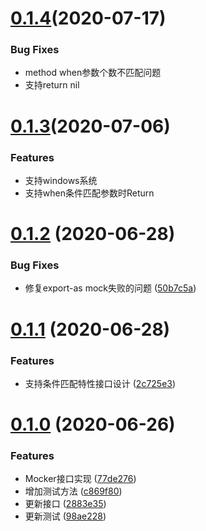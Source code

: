 # [0.1.4](https://git.code.oa.com/goom/mocker/compare/v0.1.3...v)(2020-07-17)

### Bug Fixes
* method when参数个数不匹配问题
* 支持return nil

# [0.1.3](https://git.code.oa.com/goom/mocker/compare/v0.1.2...v0.1.3)(2020-07-06)

### Features
* 支持windows系统
* 支持when条件匹配参数时Return

# [0.1.2](https://git.code.oa.com/goom/mocker/compare/v0.1.1...v0.1.2) (2020-06-28)


### Bug Fixes

* 修复export-as mock失败的问题 ([50b7c5a](https://git.code.oa.com/goom/mocker/commits/50b7c5a78e2c33597ebd13fb4a08481cac3d1dab))



# [0.1.1](https://git.code.oa.com/goom/mocker/compare/v0.1.0...v0.1.1) (2020-06-28)


### Features

* 支持条件匹配特性接口设计 ([2c725e3](https://git.code.oa.com/goom/mocker/commits/2c725e3df42aeb68c060e620d7a3f7d5a8c927e7))



# [0.1.0](https://git.code.oa.com/goom/mocker/compare/c869f80c895818959cc5a45ecf6f47466356fedd...v0.1.0) (2020-06-26)


### Features

* Mocker接口实现 ([77de276](https://git.code.oa.com/goom/mocker/commits/77de276e14aca2395952af654ab1b33949b2cff7))
* 增加测试方法 ([c869f80](https://git.code.oa.com/goom/mocker/commits/c869f80c895818959cc5a45ecf6f47466356fedd))
* 更新接口 ([2883e35](https://git.code.oa.com/goom/mocker/commits/2883e356f7f07e0a22f4fa25b748617113723754))
* 更新测试 ([98ae228](https://git.code.oa.com/goom/mocker/commits/98ae228f28bcb4e3932b32b8b9292751c1b75d0f))
